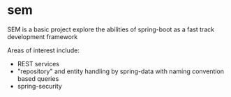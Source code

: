 # sem
SEM is a basic project explore the abilities of spring-boot as a fast track development framework

Areas of interest include:
- REST services
- "repository" and entity handling by spring-data with naming convention based queries
- spring-security
